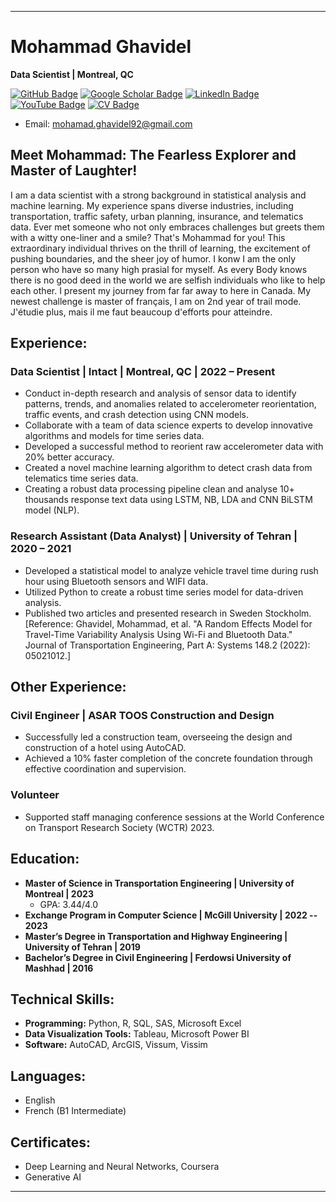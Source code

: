 
---

# **Mohammad Ghavidel**
**Data Scientist | Montreal, QC**

[![GitHub Badge](https://img.shields.io/github/followers/slmaking?style=social)](https://github.com/giswqs?tab=followers)
[![Google Scholar Badge](https://img.shields.io/badge/Google-Scholar-blue)](https://scholar.google.ca/citations?user=e9WsL44AAAAJ&hl=en)
[![LinkedIn Badge](https://img.shields.io/badge/My-LinkedIn-blue)](https://www.linkedin.com/in/mohammad-ghavidel/)
[![YouTube Badge](https://img.shields.io/badge/My-YouTube-red)](https://www.youtube.com/channel/UCBKHRO27jHyJxXgVa2BsFwg)
[![CV Badge](https://img.shields.io/badge/My-CV-critical)](https://drive.google.com/file/d/1_4W7iUrk-MNw6ZnFNcx4Ts4eGayPmMhb/view?usp=sharing)

- Email: mohamad.ghavidel92@gmail.com

## **Meet Mohammad: The Fearless Explorer and Master of Laughter!**


I am a data scientist with a strong background in statistical analysis and machine learning.  My experience spans diverse industries, including transportation, traffic safety, urban planning, insurance, and telematics data. Ever met someone who not only embraces challenges but greets them with a witty one-liner and a smile? That's Mohammad for you! This extraordinary individual thrives on the thrill of learning, the excitement of pushing boundaries, and the sheer joy of humor. I konw I am the only person who have so many high prasial for myself. As every Body knows there is no good deed in the world we are selfish individuals who like to help each other. I present my journey from far far away to here in Canada. 
My newest challenge is master of français, I am on 2nd year of trail mode. J'étudie plus, mais il me faut beaucoup d'efforts pour atteindre.



## **Experience:**

### **Data Scientist  | Intact | Montreal, QC | 2022 – Present**
- Conduct in-depth research and analysis of sensor data to identify patterns, trends, and anomalies related to accelerometer reorientation, traffic events, and crash detection using CNN models.
- Collaborate with a team of data science experts to develop innovative algorithms and models for time series data.
- Developed a successful method to reorient raw accelerometer data with 20% better accuracy.
- Created a novel machine learning algorithm to detect crash data from telematics time series data.
- Creating a robust data processing pipeline clean and analyse 10+ thousands response text data using LSTM, NB, LDA and CNN BiLSTM model (NLP).


### **Research Assistant (Data Analyst) | University of Tehran | 2020 – 2021**
- Developed a statistical model to analyze vehicle travel time during rush hour using Bluetooth sensors and WIFI data.
- Utilized Python to create a robust time series model for data-driven analysis.
- Published two articles and presented research in Sweden Stockholm. [Reference: Ghavidel, Mohammad, et al. "A Random Effects Model for Travel-Time Variability Analysis Using Wi-Fi and Bluetooth Data." Journal of Transportation Engineering, Part A: Systems 148.2 (2022): 05021012.]

## **Other Experience:**

### **Civil Engineer | ASAR TOOS Construction and Design**
- Successfully led a construction team, overseeing the design and construction of a hotel using AutoCAD.
- Achieved a 10% faster completion of the concrete foundation through effective coordination and supervision.

### **Volunteer**
- Supported staff managing conference sessions at the World Conference on Transport Research Society (WCTR) 2023.

## **Education:**

- **Master of Science in Transportation Engineering | University of Montreal | 2023**
   - GPA: 3.44/4.0
- **Exchange Program in Computer Science | McGill University | 2022 -- 2023**
- **Master’s Degree in Transportation and Highway Engineering | University of Tehran | 2019**
- **Bachelor’s Degree in Civil Engineering | Ferdowsi University of Mashhad | 2016**

## **Technical Skills:**
- **Programming:** Python, R, SQL, SAS, Microsoft Excel
- **Data Visualization Tools:** Tableau, Microsoft Power BI
- **Software:** AutoCAD, ArcGIS, Vissum, Vissim

## **Languages:**
- English
- French (B1 Intermediate)

## **Certificates:**
- Deep Learning and Neural Networks, Coursera
- Generative AI

---


